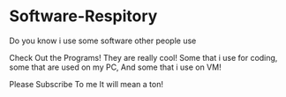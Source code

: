 # Software-Respitory
Do you know i use some software other people use

Check Out the Programs!
They are really cool! Some that i use for coding, some that are used on my PC, And some that i use on VM!

Please Subscribe To me
It will mean a ton!
